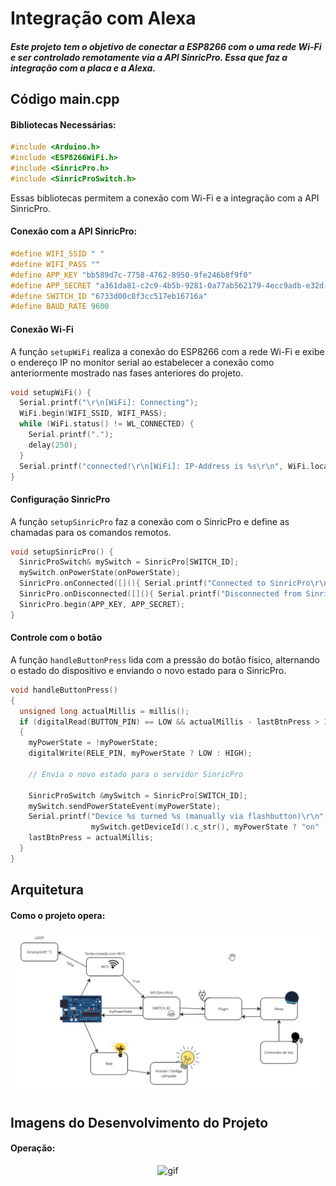 # Integração com Alexa

##### Este projeto tem o objetivo de conectar a ESP8266 com o uma rede Wi-Fi e ser controlado remotamente via a API SinricPro. Essa que faz a integração com a placa e a Alexa.

## Código main.cpp

#### **Bibliotecas Necessárias**:

   ```cpp
#include <Arduino.h>
#include <ESP8266WiFi.h>
#include <SinricPro.h>
#include <SinricProSwitch.h>
   ```

   Essas bibliotecas permitem a conexão com Wi-Fi e a integração com a API SinricPro.

#### **Conexão com a API SinricPro**:


   ```cpp
#define WIFI_SSID " "
#define WIFI_PASS ""
#define APP_KEY "bb589d7c-7758-4762-8950-9fe246b8f9f0"
#define APP_SECRET "a361da81-c2c9-4b5b-9281-0a77ab562179-4ecc9adb-e32d-4ffb-b8e7-1902553c3ba5"
#define SWITCH_ID "6733d00c8f3cc517eb16716a"
#define BAUD_RATE 9600
   ```

#### Conexão Wi-Fi

A função `setupWiFi` realiza a conexão do ESP8266 com a rede Wi-Fi e exibe o endereço IP no monitor serial ao estabelecer a conexão como anteriormente mostrado nas fases anteriores do projeto.

```cpp
void setupWiFi() {
  Serial.printf("\r\n[WiFi]: Connecting");
  WiFi.begin(WIFI_SSID, WIFI_PASS);
  while (WiFi.status() != WL_CONNECTED) {
    Serial.printf(".");
    delay(250);
  }
  Serial.printf("connected!\r\n[WiFi]: IP-Address is %s\r\n", WiFi.localIP().toString().c_str());
}
```

#### Configuração SinricPro

A função `setupSinricPro`  faz a conexão com o SinricPro e define as chamadas para os comandos remotos.

```cpp
void setupSinricPro() {
  SinricProSwitch& mySwitch = SinricPro[SWITCH_ID];
  mySwitch.onPowerState(onPowerState);
  SinricPro.onConnected([](){ Serial.printf("Connected to SinricPro\r\n"); });
  SinricPro.onDisconnected([](){ Serial.printf("Disconnected from SinricPro\r\n"); });
  SinricPro.begin(APP_KEY, APP_SECRET);
}
```

#### Controle com o botão

A função `handleButtonPress` lida com a pressão do botão físico, alternando o estado do dispositivo e enviando o novo estado para o SinricPro.

```cpp
void handleButtonPress()
{
  unsigned long actualMillis = millis();
  if (digitalRead(BUTTON_PIN) == LOW && actualMillis - lastBtnPress > 1000)
  {
    myPowerState = !myPowerState;
    digitalWrite(RELE_PIN, myPowerState ? LOW : HIGH);
	
    // Envia o novo estado para o servidor SinricPro
	
    SinricProSwitch &mySwitch = SinricPro[SWITCH_ID];
    mySwitch.sendPowerStateEvent(myPowerState);
    Serial.printf("Device %s turned %s (manually via flashbutton)\r\n",
                  mySwitch.getDeviceId().c_str(), myPowerState ? "on" : "off");
    lastBtnPress = actualMillis;
  }
}
```


## Arquitetura

#### Como o projeto opera:

<p align="center">
  <img alt="bomba" src="../imgs/arquitetura.jpeg">
</p>

## Imagens do Desenvolvimento do Projeto

#### Operação:

<p align="center">
<img alt="gif" src="../imgs/funcionamento.gif">
</p>
